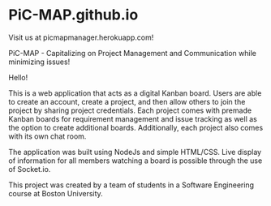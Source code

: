 # PiC-MAP.github.io
Visit us at picmapmanager.herokuapp.com!

PiC-MAP - Capitalizing on Project Management and Communication while minimizing issues!

Hello!

This is a web application that acts as a digital Kanban board. Users are able to create an account, create a project, and then allow
others to join the project by sharing project credentials. Each project comes with premade Kanban boards for requirement management 
and issue tracking as well as the option to create additional boards. Additionally, each project also comes with its own chat room.

The application was built using NodeJs and simple HTML/CSS. Live display of information for all members watching a board is 
possible through the use of Socket.io.

This project was created by a team of students in a Software Engineering course at Boston University.
